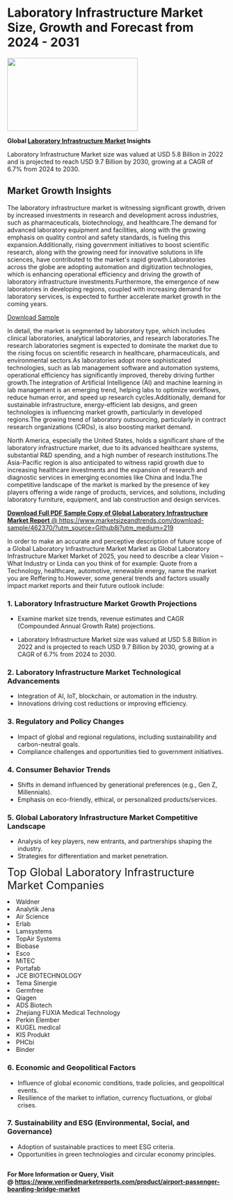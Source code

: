<H1>Laboratory Infrastructure Market Size, Growth and Forecast from 2024 - 2031</H1><img class="aligncenter size-medium wp-image-584254" src="https://thirdeyenews.in/wp-content/uploads/2024/09/Global-Market-Research-300x168.jpeg" alt="" width="300" height="168" /><p><strong>Global&nbsp;<a href="https://www.marketsizeandtrends.com/download-sample/462370/?utm_source=Github8j?utm_medium=219">Laboratory Infrastructure Market</a> Insights</strong></p><p>Laboratory Infrastructure Market size was valued at USD 5.8 Billion in 2022 and is projected to reach USD 9.7 Billion by 2030, growing at a CAGR of 6.7% from 2024 to 2030.</p><p><h2>Market Growth Insights</h2> <p>The laboratory infrastructure market is witnessing significant growth, driven by increased investments in research and development across industries, such as pharmaceuticals, biotechnology, and healthcare.The demand for advanced laboratory equipment and facilities, along with the growing emphasis on quality control and safety standards, is fueling this expansion.Additionally, rising government initiatives to boost scientific research, along with the growing need for innovative solutions in life sciences, have contributed to the market's rapid growth.Laboratories across the globe are adopting automation and digitization technologies, which is enhancing operational efficiency and driving the growth of laboratory infrastructure investments.Furthermore, the emergence of new laboratories in developing regions, coupled with increasing demand for laboratory services, is expected to further accelerate market growth in the coming years.</p> <p><a href="#">Download Sample</a></p> <p>In detail, the market is segmented by laboratory type, which includes clinical laboratories, analytical laboratories, and research laboratories.The research laboratories segment is expected to dominate the market due to the rising focus on scientific research in healthcare, pharmaceuticals, and environmental sectors.As laboratories adopt more sophisticated technologies, such as lab management software and automation systems, operational efficiency has significantly improved, thereby driving further growth.The integration of Artificial Intelligence (AI) and machine learning in lab management is an emerging trend, helping labs to optimize workflows, reduce human error, and speed up research cycles.Additionally, demand for sustainable infrastructure, energy-efficient lab designs, and green technologies is influencing market growth, particularly in developed regions.The growing trend of laboratory outsourcing, particularly in contract research organizations (CROs), is also boosting market demand.<p>North America, especially the United States, holds a significant share of the laboratory infrastructure market, due to its advanced healthcare systems, substantial R&D spending, and a high number of research institutions.The Asia-Pacific region is also anticipated to witness rapid growth due to increasing healthcare investments and the expansion of research and diagnostic services in emerging economies like China and India.The competitive landscape of the market is marked by the presence of key players offering a wide range of products, services, and solutions, including laboratory furniture, equipment, and lab construction and design services.</p> <p><a href="#"></p><p><span class=""><strong>Download Full PDF Sample Copy of Global Laboratory Infrastructure Market Report</strong> @ <a href="https://www.marketsizeandtrends.com/download-sample/462370/?utm_source=Github8j?utm_medium=219" target="_blank">https://www.marketsizeandtrends.com/download-sample/462370/?utm_source=Github8j?utm_medium=219</a></span></p><p>In order to make an accurate and perceptive description of future scope of a Global&nbsp;Laboratory Infrastructure Market Market as Global&nbsp;Laboratory Infrastructure Market Market of 2025, you need to describe a clear Vision &ndash; What Industry or Linda can you think of for example: Quote from a Technology, healthcare, automotive, renewable energy, name the market you are Reffering to.However, some general trends and factors usually impact market reports and their future outlook include:</p><h3>1.&nbsp;<strong>Laboratory Infrastructure Market Growth Projections</strong></h3><ul><li>Examine market size trends, revenue estimates and CAGR (Compounded Annual Growth Rate) projections.</li><li><p>Laboratory Infrastructure Market size was valued at USD 5.8 Billion in 2022 and is projected to reach USD 9.7 Billion by 2030, growing at a CAGR of 6.7% from 2024 to 2030.</p></li></ul><h3>2.&nbsp;<strong>Laboratory Infrastructure Market Technological Advancements</strong></h3><ul><li>Integration of AI, IoT, blockchain, or automation in the industry.</li><li>Innovations driving cost reductions or improving efficiency.</li></ul><h3>3.&nbsp;<strong>Regulatory and Policy Changes</strong></h3><ul><li>Impact of global and regional regulations, including sustainability and carbon-neutral goals.</li><li>Compliance challenges and opportunities tied to government initiatives.</li></ul><h3>4.&nbsp;<strong>Consumer Behavior Trends</strong></h3><ul><li>Shifts in demand influenced by generational preferences (e.g., Gen Z, Millennials).</li><li>Emphasis on eco-friendly, ethical, or personalized products/services.</li></ul><h3>5.&nbsp;<strong>Global Laboratory Infrastructure Market Competitive Landscape</strong></h3><ul><li>Analysis of key players, new entrants, and partnerships shaping the industry.</li><li>Strategies for differentiation and market penetration.</li></ul><p data-pm-slice="1 1 []"><span style="color: inherit; font-family: inherit; font-size: 25px;">Top Global Laboratory Infrastructure Market Companies</span></p><div class="" data-test-id=""><p><li>Waldner</li><li> Analytik Jena</li><li> Air Science</li><li> Erlab</li><li> Lamsystems</li><li> TopAir Systems</li><li> Biobase</li><li> Esco</li><li> MiTEC</li><li> Portafab</li><li> JCE BIOTECHNOLOGY</li><li> Tema Sinergie</li><li> Germfree</li><li> Qiagen</li><li> ADS Biotech</li><li> Zhejiang FUXIA Medical Technology</li><li> Perkin Elember</li><li> KUGEL medical</li><li> KIS Produkt</li><li> PHCbi</li><li> Binder</li></p></div><h3>6.&nbsp;<strong>Economic and Geopolitical Factors</strong></h3><ul><li>Influence of global economic conditions, trade policies, and geopolitical events.</li><li>Resilience of the market to inflation, currency fluctuations, or global crises.</li></ul><h3>7.&nbsp;<strong>Sustainability and ESG (Environmental, Social, and Governance)</strong></h3><ul><li>Adoption of sustainable practices to meet ESG criteria.</li><li>Opportunities in green technologies and circular economy principles.</li></ul><h2><strong style="font-size: 14px;">For More Information or Query, Visit @&nbsp;</strong><a style="background-color: #ffffff; font-size: 14px;" href="https://www.marketsizeandtrends.com/report/laboratory-infrastructure-market/" target="_blank">https://www.verifiedmarketreports.com/product/airport-passenger-boarding-bridge-market</a></h2>